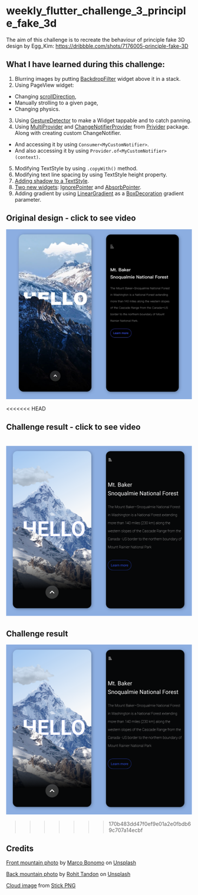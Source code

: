 # weekly_flutter_challenge_3_principle_fake_3d

The aim of this challenge is to recreate the behaviour of principle fake 3D design by Egg_Kim:
https://dribbble.com/shots/7176005-principle-fake-3D

## What I have learned during this challenge:
1. Blurring images by putting [BackdropFilter](https://www.youtube.com/watch?v=dYRs7Q1vfYI) widget above it in a stack.
2. Using PageView widget:
* Changing [scrollDirection](https://medium.com/flutter-community/a-deep-dive-into-pageview-in-flutter-with-custom-transitions-581d9ea6dded),
* Manually strolling to a given page,
* Changing physics.
3. Using [GestureDetector](https://flutter.dev/docs/cookbook/gestures/handling-taps) to make a Widget tappable and to catch panning.
4. Using [MultiProvider](https://flutter.dev/docs/development/data-and-backend/state-mgmt/simple#changenotifierprovider) and  [ChangeNotifierProvider](https://flutter.dev/docs/development/data-and-backend/state-mgmt/simple#changenotifierprovider) from [Privider](https://pub.dev/packages/provider) package. Along with creating custom ChangeNotifier.
* And accessing it by using ```Consumer<MyCustomNotifier>```.
* And also accessing it by using ```Provider.of<MyCustomNotifier>(context)```.
5. Modifying TextStyle by using ```.copyWith()``` method.
6. Modifying text line spacing by using TextStyle height property.
7. [Adding shadow to a TextStyle](https://owenhalliday.co.uk/shadows/).
8. [Two new widgets](https://stackoverflow.com/questions/55430842/flutter-absorbpointer-vs-ignorepointer-difference): [IgnorePointer](https://api.flutter.dev/flutter/widgets/IgnorePointer-class.html) and [AbsorbPointer](https://api.flutter.dev/flutter/widgets/AbsorbPointer-class.html).
9. Adding gradient by using [LinearGradient](https://api.flutter.dev/flutter/painting/LinearGradient-class.html) as a [BoxDecoration](https://api.flutter.dev/flutter/painting/BoxDecoration-class.html) gradient parameter.

## Original design - click to see video
[![Original design](https://github.com/JKPK/weekly_flutter_challenge_3_principle_fake_3d/blob/master/original_design.png?raw=true)](https://dribbble.com/shots/7176005-principle-fake-3D)

<<<<<<< HEAD
## Challenge result - click to see video
[![Challenge result](https://github.com/JKPK/weekly_flutter_challenge_3_principle_fake_3d/blob/master/challenge_result.png?raw=true)](https://youtu.be/WURwh-Z2uao)
=======
## Challenge result
![Challenge result](https://github.com/JKPK/weekly_flutter_challenge_3_principle_fake_3d/blob/master/challenge_result.png?raw=true)
>>>>>>> 170b483dd47f0ef9e01a2e0fbdb69c707a14ecbf


## Credits
[Front mountain photo](https://unsplash.com/photos/Sa7787z58VQ) by [Marco Bonomo](https://unsplash.com/@radel?utm_source=unsplash&utm_medium=referral&utm_content=creditCopyText) on [Unsplash](https://unsplash.com/?utm_source=unsplash&utm_medium=referral&utm_content=creditCopyText)

[Back mountain photo](https://unsplash.com/photos/9wg5jCEPBsw) by [Rohit Tandon](https://unsplash.com/@rohittandon?utm_source=unsplash&utm_medium=referral&utm_content=creditCopyText) on [Unsplash](https://unsplash.com/?utm_source=unsplash&utm_medium=referral&utm_content=creditCopyText)

[Cloud image](https://www.stickpng.com/img/nature/clouds/small-single-cloud) from [Stick PNG](https://www.stickpng.com)
